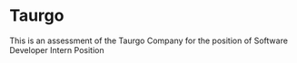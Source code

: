 # Taurgo
This is an assessment of the Taurgo Company for the position of Software Developer Intern Position
